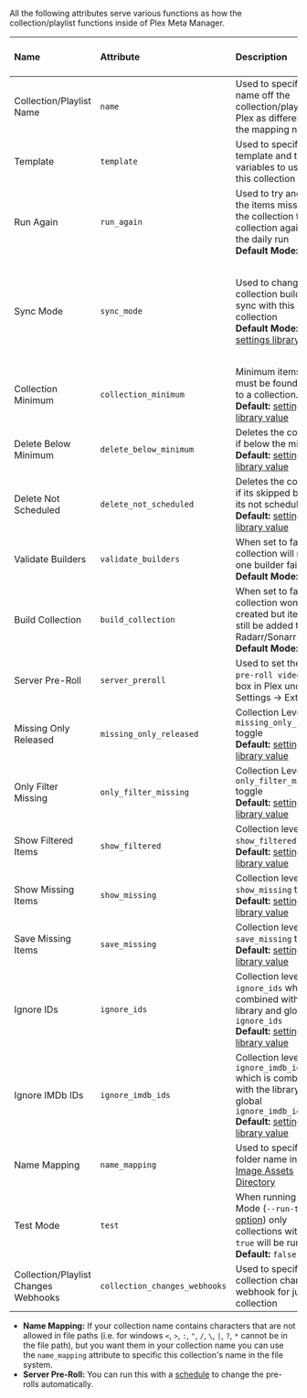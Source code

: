 All the following attributes serve various functions as how the collection/playlist functions inside of Plex Meta Manager.

| Name | Attribute | Description | Allowed Values | Works with Playlists |
| :--- | :--- | :--- | :--- | :---: |
| Collection/Playlist Name | `name` | Used to specify the name off the collection/playlist in Plex as different then the mapping name. | Any String | :heavy_check_mark: |
| Template | `template` | Used to specify a template and template variables to use for this collection | [`template` mapping details](https://github.com/meisnate12/Plex-Meta-Manager/wiki/Template-Attributes) | :heavy_check_mark: |
| Run Again | `run_again` | Used to try and add all the items missing from the collection to the collection again after the daily run <br>**Default Mode:** `false`| **boolean:** `true` or `false` | :heavy_check_mark: |
| Sync Mode | `sync_mode` | Used to change how collection builders sync with this collection<br>**Default Mode:** [settings library value](https://github.com/meisnate12/Plex-Meta-Manager/wiki/Settings-Attributes) | `append`: Only Add Items to the Collection<br>`sync`: Add & Remove Items from the Collection | :heavy_check_mark: |
| Collection Minimum | `collection_minimum` | Minimum items that must be found to add to a collection.<br>**Default:** [settings library value](https://github.com/meisnate12/Plex-Meta-Manager/wiki/Settings-Attributes) | number greater then 0 | :heavy_check_mark: |
| Delete Below Minimum | `delete_below_minimum` | Deletes the collection if below the minimum.<br>**Default:** [settings library value](https://github.com/meisnate12/Plex-Meta-Manager/wiki/Settings-Attributes) | **boolean:** `true` or `false` | :heavy_check_mark: |
| Delete Not Scheduled | `delete_not_scheduled` | Deletes the collection if its skipped because its not scheduled.<br>**Default:** [settings library value](https://github.com/meisnate12/Plex-Meta-Manager/wiki/Settings-Attributes) | **boolean:** `true` or `false` | :heavy_check_mark: |
| Validate Builders | `validate_builders` | When set to false the collection will not fail if one builder fails<br>**Default Mode:** `true` | **boolean:** `true` or `false` | :heavy_check_mark: |
| Build Collection | `build_collection` | When set to false the collection won't be created but items can still be added to Radarr/Sonarr<br>**Default Mode:** `true` | **boolean:** `true` or `false` | :x: |
| Server Pre-Roll | `server_preroll` | Used to set the `Movie pre-roll video` Text box in Plex under Settings -> Extras | Any String | :heavy_check_mark: |
| Missing Only Released | `missing_only_released` | Collection Level `missing_only_released` toggle<br>**Default:** [settings library value](https://github.com/meisnate12/Plex-Meta-Manager/wiki/Settings-Attributes) | **boolean:** `true` or `false` |
| Only Filter Missing | `only_filter_missing` | Collection Level `only_filter_missing` toggle<br>**Default:** [settings library value](https://github.com/meisnate12/Plex-Meta-Manager/wiki/Settings-Attributes) | **boolean:** `true` or `false` | :heavy_check_mark: |
| Show Filtered Items | `show_filtered` | Collection level `show_filtered` toggle<br>**Default:** [settings library value](https://github.com/meisnate12/Plex-Meta-Manager/wiki/Settings-Attributes) | **boolean:** `true` or `false` | :heavy_check_mark: |
| Show Missing Items | `show_missing` | Collection level `show_missing` toggle<br>**Default:** [settings library value](https://github.com/meisnate12/Plex-Meta-Manager/wiki/Settings-Attributes) | **boolean:** `true` or `false` | :heavy_check_mark: |
| Save Missing Items | `save_missing` | Collection level `save_missing` toggle<br>**Default:** [settings library value](https://github.com/meisnate12/Plex-Meta-Manager/wiki/Settings-Attributes) | **boolean:** `true` or `false` | :heavy_check_mark: |
| Ignore IDs | `ignore_ids` | Collection level `ignore_ids` which is combined with the library and global `ignore_ids`<br>**Default:** [settings library value](https://github.com/meisnate12/Plex-Meta-Manager/wiki/Settings-Attributes) | List or comma-separated String of TMDb/TVDb IDs | :heavy_check_mark: |
| Ignore IMDb IDs | `ignore_imdb_ids` | Collection level `ignore_imdb_ids` which is combined with the library and global `ignore_imdb_ids`<br>**Default:** [settings library value](https://github.com/meisnate12/Plex-Meta-Manager/wiki/Settings-Attributes) | List or comma-separated String of IMDb IDs | :heavy_check_mark: |
| Name Mapping | `name_mapping` | Used to specify the folder name in the [Image Assets Directory](https://github.com/meisnate12/Plex-Meta-Manager/wiki/Image-Asset-Directory) | Folder Name In Assets Directory | :heavy_check_mark: |
| Test Mode | `test` | When running in Test Mode (`--run-tests` [option](https://github.com/meisnate12/Plex-Meta-Manager/wiki/Installation#run-tests)) only collections with `test: true` will be run<br>**Default:** `false` | **boolean:** `true` or `false` | :heavy_check_mark: |
| Collection/Playlist Changes Webhooks | `collection_changes_webhooks` | Used to specify a collection changes webhook for just this collection | List of webhooks | :heavy_check_mark: |

* **Name Mapping:** If your collection name contains characters that are not allowed in file paths (i.e. for windows `<`, `>`, `:`, `"`, `/`, `\`, `|`, `?`, `*` cannot be in the file path), but you want them in your collection name you can use the `name_mapping` attribute to specific this collection's name in the file system.
* **Server Pre-Roll:** You can run this with a [schedule](https://github.com/meisnate12/Plex-Meta-Manager/wiki/Schedule-Detail) to change the pre-rolls automatically.
